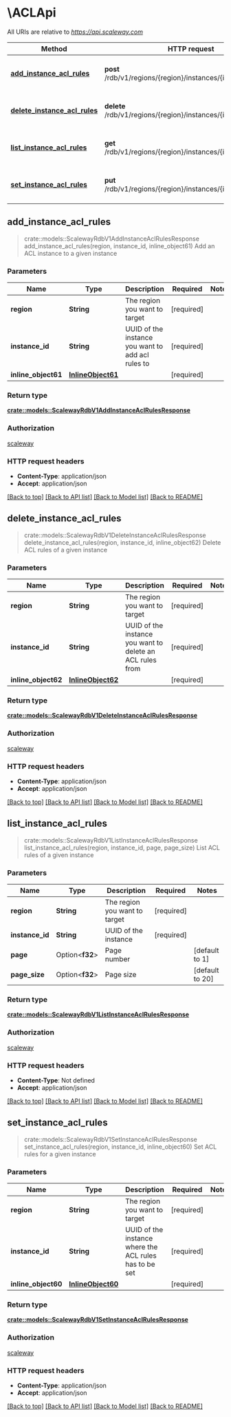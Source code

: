 # \ACLApi

All URIs are relative to *https://api.scaleway.com*

Method | HTTP request | Description
------------- | ------------- | -------------
[**add_instance_acl_rules**](ACLApi.md#add_instance_acl_rules) | **post** /rdb/v1/regions/{region}/instances/{instance_id}/acls | Add an ACL instance to a given instance
[**delete_instance_acl_rules**](ACLApi.md#delete_instance_acl_rules) | **delete** /rdb/v1/regions/{region}/instances/{instance_id}/acls | Delete ACL rules of a given instance
[**list_instance_acl_rules**](ACLApi.md#list_instance_acl_rules) | **get** /rdb/v1/regions/{region}/instances/{instance_id}/acls | List ACL rules of a given instance
[**set_instance_acl_rules**](ACLApi.md#set_instance_acl_rules) | **put** /rdb/v1/regions/{region}/instances/{instance_id}/acls | Set ACL rules for a given instance



## add_instance_acl_rules

> crate::models::ScalewayRdbV1AddInstanceAclRulesResponse add_instance_acl_rules(region, instance_id, inline_object61)
Add an ACL instance to a given instance

### Parameters


Name | Type | Description  | Required | Notes
------------- | ------------- | ------------- | ------------- | -------------
**region** | **String** | The region you want to target | [required] |
**instance_id** | **String** | UUID of the instance you want to add acl rules to | [required] |
**inline_object61** | [**InlineObject61**](InlineObject61.md) |  | [required] |

### Return type

[**crate::models::ScalewayRdbV1AddInstanceAclRulesResponse**](scaleway.rdb.v1.AddInstanceACLRulesResponse.md)

### Authorization

[scaleway](../README.md#scaleway)

### HTTP request headers

- **Content-Type**: application/json
- **Accept**: application/json

[[Back to top]](#) [[Back to API list]](../README.md#documentation-for-api-endpoints) [[Back to Model list]](../README.md#documentation-for-models) [[Back to README]](../README.md)


## delete_instance_acl_rules

> crate::models::ScalewayRdbV1DeleteInstanceAclRulesResponse delete_instance_acl_rules(region, instance_id, inline_object62)
Delete ACL rules of a given instance

### Parameters


Name | Type | Description  | Required | Notes
------------- | ------------- | ------------- | ------------- | -------------
**region** | **String** | The region you want to target | [required] |
**instance_id** | **String** | UUID of the instance you want to delete an ACL rules from | [required] |
**inline_object62** | [**InlineObject62**](InlineObject62.md) |  | [required] |

### Return type

[**crate::models::ScalewayRdbV1DeleteInstanceAclRulesResponse**](scaleway.rdb.v1.DeleteInstanceACLRulesResponse.md)

### Authorization

[scaleway](../README.md#scaleway)

### HTTP request headers

- **Content-Type**: application/json
- **Accept**: application/json

[[Back to top]](#) [[Back to API list]](../README.md#documentation-for-api-endpoints) [[Back to Model list]](../README.md#documentation-for-models) [[Back to README]](../README.md)


## list_instance_acl_rules

> crate::models::ScalewayRdbV1ListInstanceAclRulesResponse list_instance_acl_rules(region, instance_id, page, page_size)
List ACL rules of a given instance

### Parameters


Name | Type | Description  | Required | Notes
------------- | ------------- | ------------- | ------------- | -------------
**region** | **String** | The region you want to target | [required] |
**instance_id** | **String** | UUID of the instance | [required] |
**page** | Option<**f32**> | Page number |  |[default to 1]
**page_size** | Option<**f32**> | Page size |  |[default to 20]

### Return type

[**crate::models::ScalewayRdbV1ListInstanceAclRulesResponse**](scaleway.rdb.v1.ListInstanceACLRulesResponse.md)

### Authorization

[scaleway](../README.md#scaleway)

### HTTP request headers

- **Content-Type**: Not defined
- **Accept**: application/json

[[Back to top]](#) [[Back to API list]](../README.md#documentation-for-api-endpoints) [[Back to Model list]](../README.md#documentation-for-models) [[Back to README]](../README.md)


## set_instance_acl_rules

> crate::models::ScalewayRdbV1SetInstanceAclRulesResponse set_instance_acl_rules(region, instance_id, inline_object60)
Set ACL rules for a given instance

### Parameters


Name | Type | Description  | Required | Notes
------------- | ------------- | ------------- | ------------- | -------------
**region** | **String** | The region you want to target | [required] |
**instance_id** | **String** | UUID of the instance where the ACL rules has to be set | [required] |
**inline_object60** | [**InlineObject60**](InlineObject60.md) |  | [required] |

### Return type

[**crate::models::ScalewayRdbV1SetInstanceAclRulesResponse**](scaleway.rdb.v1.SetInstanceACLRulesResponse.md)

### Authorization

[scaleway](../README.md#scaleway)

### HTTP request headers

- **Content-Type**: application/json
- **Accept**: application/json

[[Back to top]](#) [[Back to API list]](../README.md#documentation-for-api-endpoints) [[Back to Model list]](../README.md#documentation-for-models) [[Back to README]](../README.md)

